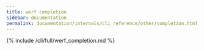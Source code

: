 ```yaml
---
title: werf completion
sidebar: documentation
permalink: documentation/internals/cli_reference/other/completion.html
---
```


{% include /cli/full/werf_completion.md %}
